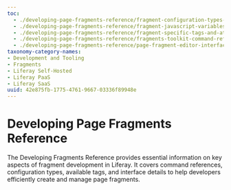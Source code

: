 ```yaml
---
toc:
  - ./developing-page-fragments-reference/fragment-configuration-types-reference.md
  - ./developing-page-fragments-reference/fragment-javascript-variables-reference.md
  - ./developing-page-fragments-reference/fragment-specific-tags-and-attributes-reference.md
  - ./developing-page-fragments-reference/fragments-toolkit-command-reference.md
  - ./developing-page-fragments-reference/page-fragment-editor-interface-reference.md
taxonomy-category-names:
- Development and Tooling
- Fragments
- Liferay Self-Hosted
- Liferay PaaS
- Liferay SaaS
uuid: 42e875fb-1775-4761-9667-03336f89948e
---
```


# Developing Page Fragments Reference

The Developing Fragments Reference provides essential information on key aspects of fragment development in Liferay. It covers command references, configuration types, available tags, and interface details to help developers efficiently create and manage page fragments.
